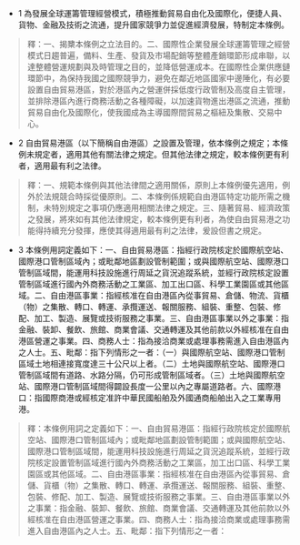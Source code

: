* 1 為發展全球運籌管理經營模式，積極推動貿易自由化及國際化，便捷人員、貨物、金融及技術之流通，提升國家競爭力並促進經濟發展，特制定本條例。

> 釋：一、揭櫫本條例之立法目的。二、國際性企業發展全球運籌管理之經營模式日趨普遍，備料、生產、發貨及市場配銷等整體產銷環節形成串聯，以達整體營運規劃與及時管理之目的，並降低營運成本。在國際性企業供應鏈環節中，為保持我國之國際競爭力，避免在鄰近地區國家中邊陲化，有必要設置自由貿易港區，對於港區內之營運併採低度行政管制及高度自主管理，並排除港區內進行商務活動之各種障礙，以加速貨物進出港區之流通，推動貿易自由化及國際化，使我國成為主導國際間貿易之樞紐及集散、交易中心。

* 2 自由貿易港區（以下簡稱自由港區）之設置及管理，依本條例之規定；本條例未規定者，適用其他有關法律之規定。但其他法律之規定，較本條例更有利者，適用最有利之法律。

> 釋：一、規範本條例與其他法律間之適用關係，原則上本條例優先適用，例外於法規競合時採從優原則。二、本條例係規範自由港區特定功能所需之機制，未特別規定之事項仍應適用相關法律之規定。三、隨著貿易、經濟政策之發展，將來如有其他法律規定，較本條例更有利者，為使自由貿易港之功能得持續充分發揮，應使其得適用最有利之法律，爰設但書之規定。

* 3 本條例用詞定義如下：一、自由貿易港區：指經行政院核定於國際航空站、國際港口管制區域內；或毗鄰地區劃設管制範圍；或與國際航空站、國際港口管制區域間，能運用科技設施進行周延之貨況追蹤系統，並經行政院核定設置管制區域進行國內外商務活動之工業區、加工出口區、科學工業園區或其他區域。二、自由港區事業：指經核准在自由港區內從事貿易、倉儲、物流、貨櫃（物）之集散、轉口、轉運、承攬運送、報關服務、組裝、重整、包裝、修配、加工、製造、展覽或技術服務之事業。三、自由港區事業以外之事業：指金融、裝卸、餐飲、旅館、商業會議、交通轉運及其他前款以外經核准在自由港區營運之事業。四、商務人士：指為接洽商業或處理事務需進入自由港區內之人士。五、毗鄰：指下列情形之一者：（一）與國際航空站、國際港口管制區域土地相連接寬度達三十公尺以上者。（二）土地與國際航空站、國際港口管制區域間有道路、水路分隔，仍可形成管制區域者。（三）土地與國際航空站、國際港口管制區域間得闢設長度一公里以內之專屬道路者。六、國際港口：指國際商港或經核定准許中華民國船舶及外國通商船舶出入之工業專用港。

> 釋：本條例用詞之定義如下：一、自由貿易港區：指經行政院核定於國際航空站、國際港口管制區域內；或毗鄰地區劃設管制範圍；或與國際航空站、國際港口管制區域間，能運用科技設施進行周延之貨況追蹤系統，並經行政院核定設置管制區域進行國內外商務活動之工業區，加工出口區、科學工業園區或其他區域。二、自由港區事業：指經核准在自由港區內從事貿易、倉儲、貨櫃（物）之集散、轉口、轉運、承攬運送、報關服務、組裝、重整、包裝、修配、加工、製造、展覽或技術服務之事業。三、自由港區事業以外之事業：指金融、裝卸、餐飲、旅館、商業會議、交通轉運及其他前款以外經核准在自由港區營運之事業。四、商務人士：指為接洽商業或處理事務需進入自由港區內之人士。五、毗鄰：指下列情形之一者：

